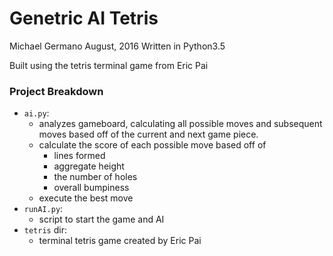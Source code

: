 Genetric AI Tetris
=================
Michael Germano
August, 2016
Written in Python3.5

Built using the tetris terminal game from Eric Pai

### Project Breakdown
- `ai.py`:
     - analyzes gameboard, calculating all possible moves and subsequent moves based off of the current and next game piece.
     - calculate the score of each possible move based off of 
        - lines formed
        - aggregate height
        - the number of holes
        - overall bumpiness
    - execute the best move
- `runAI.py`:
    - script to start the game and AI
- `tetris` dir:
    - terminal tetris game created by Eric Pai
